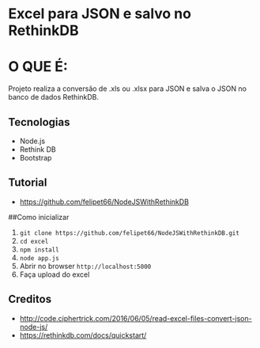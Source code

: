 # Excel para JSON e salvo no RethinkDB

# O QUE É:
Projeto realiza a conversão de .xls ou .xlsx para JSON e salva o JSON no banco de dados RethinkDB.

## Tecnologias
- Node.js
- Rethink DB
- Bootstrap

## Tutorial 
* https://github.com/felipet66/NodeJSWithRethinkDB

##Como inicializar

1) `git clone https://github.com/felipet66/NodeJSWithRethinkDB.git` <br>
2) `cd excel` <br>
3) `npm install` <br>
4) `node app.js` <br>
5) Abrir no browser `http://localhost:5000` <br>
6) Faça upload do excel <br>

## Creditos
* http://code.ciphertrick.com/2016/06/05/read-excel-files-convert-json-node-js/
* https://rethinkdb.com/docs/quickstart/